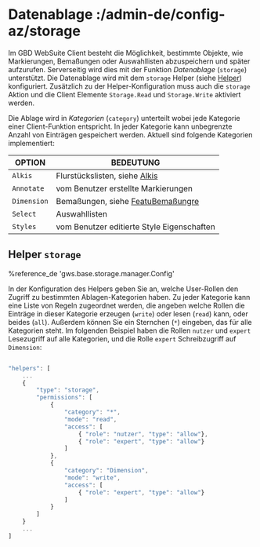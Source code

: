 # Datenablage :/admin-de/config-az/storage

Im GBD WebSuite Client besteht die Möglichkeit, bestimmte Objekte, wie Markierungen, Bemaßungen oder Auswahllisten abzuspeichern und später aufzurufen. Serverseitig wird dies mit der Funktion *Datenablage* (``storage``) unterstützt. Die Datenablage wird mit dem ``storage`` Helper (siehe [Helper](/admin-de/config-az/helper)) konfiguriert. Zusätzlich zu der Helper-Konfiguration muss auch die ``storage`` Aktion und die Client Elemente ``Storage.Read`` und ``Storage.Write`` aktiviert werden.

Die Ablage wird in *Kategorien* (``category``) unterteilt wobei jede Kategorie einer Client-Funktion entspricht. In jeder Kategorie kann unbegrenzte Anzahl von Einträgen gespeichert werden. Aktuell sind folgende Kategorien implementiert:

| OPTION | BEDEUTUNG |
|---|---|
| ``Alkis`` | Flurstückslisten, siehe [Alkis](/admin-de/config-az/alkis) |
| ``Annotate`` | vom Benutzer erstellte Markierungen |
| ``Dimension`` | Bemaßungen, siehe [FeatuBemaßungre](/admin-de/config-az/dimension) |
| ``Select`` | Auswahllisten |
| ``Styles`` | vom Benutzer editierte Style Eigenschaften |

## Helper ``storage``

%reference_de 'gws.base.storage.manager.Config'

In der Konfiguration des Helpers geben Sie an, welche User-Rollen den Zugriff zu bestimmten Ablagen-Kategorien  haben. Zu jeder Kategorie kann eine Liste von Regeln zugeordnet werden, die angeben welche Rollen die Einträge in dieser Kategorie erzeugen (``write``) oder lesen (``read``) kann, oder beides (``all``). Außerdem können Sie ein Sternchen (``*``) eingeben, das für alle Kategorien steht. Im folgenden Beispiel haben die Rollen ``nutzer`` und ``expert`` Lesezugriff auf alle Kategorien, und die Rolle ``expert`` Schreibzugriff auf ``Dimension``:

```javascript

"helpers": [
    ...
    {
        "type": "storage",
        "permissions": [
            {
                "category": "*",
                "mode": "read",
                "access": [
                    { "role": "nutzer", "type": "allow"},
                    { "role": "expert", "type": "allow"}
                ]
            },
            {
                "category": "Dimension",
                "mode": "write",
                "access": [
                    { "role": "expert", "type": "allow"}
                ]
            }
        ]
    }
    ...
]
```